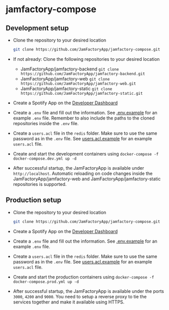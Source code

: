 # jamfactory-compose

## Development setup

* Clone the repository to your desired location
  ```sh
  git clone https://github.com/JamFactoryApp/jamfactory-compose.git
  ```

* If not already: Clone the following repositories to your desired location
  * JamFactoryApp/jamfactory-backend ``git clone https://github.com/JamFactoryApp/jamfactory-backend.git``
  * JamFactoryApp/jamfactory-web ``git clone https://github.com/JamFactoryApp/jamfactory-web.git``
  * JamFactoryApp/jamfactory-static ``git clone https://github.com/JamFactoryApp/jamfactory-static.git``

* Create a Spotify App on the [Developer Dashboard](https://developer.spotify.com/dashboard)

* Create a ``.env`` file and fill out the information. See [.env.example](./jamfactory_dev/.env.example) for an example ``.env`` file. Remember to also include the paths to the cloned repositories inside the ``.env`` file.

* Create a ``users.acl`` file in the ``redis`` folder. Make sure to use the same password as in the ``.env`` file.
  See [users.acl.example](redis/users.acl.example) for an example ``users.acl`` file.

* Create and start the development containers using ``docker-compose -f docker-compose.dev.yml up -d``

* After successful startup, the JamFactoryApp is available under ``http://localhost``. Automatic reloading on code changes inside the JamFactoryApp/jamfactory-web and JamFactoryApp/jamfactory-static repositories is supported.

## Production setup

* Clone the repository to your desired location
  ```sh
  git clone https://github.com/JamFactoryApp/jamfactory-compose.git
  ```

* Create a Spotify App on the [Developer Dashboard](https://developer.spotify.com/dashboard)

* Create a ``.env`` file and fill out the information. See [.env.example](./jamfactory_dev/.env.example) for an example ``.env`` file.

* Create a ``users.acl`` file in the ``redis`` folder. Make sure to use the same password as in the ``.env`` file.
  See [users.acl.example](redis/users.acl.example) for an example ``users.acl`` file.

* Create and start the production containers using ``docker-compose -f docker-compose.prod.yml up -d``

* After successful startup, the JamFactoryApp is available under the ports ``3000``, ``4200`` and ``9000``. You need to setup a reverse proxy to tie the services together and make it available using HTTPS.
